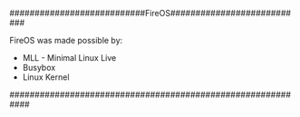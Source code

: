 ###########################FireOS###########################

FireOS was made possible by:
* MLL - Minimal Linux Live
* Busybox
* Linux Kernel

############################################################

